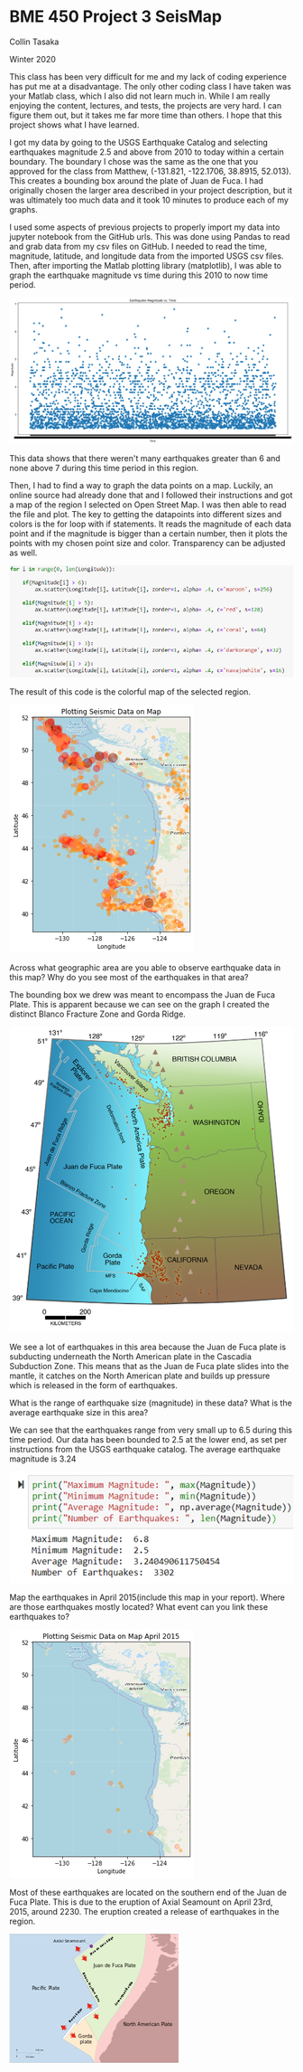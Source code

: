 # BME 450 Project 3 SeisMap
Collin Tasaka

Winter 2020

This class has been very difficult for me and my lack of coding experience has put me at a disadvantage. The only other coding class I have taken was your Matlab class, which I also did not learn much in. While I am really enjoying the content, lectures, and tests, the projects are very hard. I can figure them out, but it takes me far more time than others. I hope that this project shows what I have learned.

I got my data by going to the USGS Earthquake Catalog and selecting earthquakes magnitude 2.5 and above from 2010 to today within a certain boundary. The boundary I chose was the same as the one that you approved for the class from Matthew, (-131.821, -122.1706, 38.8915, 52.013). This creates a bounding box around the plate of Juan de Fuca. I had originally chosen the larger area described in your project description, but it was ultimately too much data and it took 10 minutes to produce each of my graphs.

I used some aspects of previous projects to properly import my data into jupyter notebook from the GitHub urls. This was done using Pandas to read and grab data from my csv files on GitHub. I needed to read the time, magnitude, latitude, and longitude data from the imported USGS csv files. Then, after importing the Matlab plotting library (matplotlib), I was able to graph the earthquake magnitude vs time during this 2010 to now time period.

![Magnitude vs Time](https://github.com/collintheshots/BME-450-Project-3/blob/master/magvstime.png?raw=true)

This data shows that there weren't many earthquakes greater than 6 and none above 7 during this time period in this region.

Then, I had to find a way to graph the data points on a map. Luckily, an online source had already done that and I followed their instructions and got a map of the region I selected on Open Street Map. I was then able to read the file and plot. The key to getting the datapoints into different sizes and colors is the for loop with if statements. It reads the magnitude of each data point and if the magnitude is bigger than a certain number, then it plots the points with my chosen point size and color. Transparency can be adjusted as well.

![forifelse](https://github.com/collintheshots/BME-450-Project-3/blob/master/forifelse.png?raw=true)

The result of this code is the colorful map of the selected region. 

![Plotting SeisMap](https://github.com/collintheshots/BME-450-Project-3/blob/master/Seismic%20Plot.png?raw=true)

Across what geographic area are you able to observe earthquake data in this map? Why do you see most of the earthquakes in that area? 

The bounding box we drew was meant to encompass the Juan de Fuca Plate. This is apparent because we can see on the graph I created the distinct Blanco Fracture Zone and Gorda Ridge.

![Juan de Fuca](https://github.com/collintheshots/BME-450-Project-3/blob/master/Page_092_Figure_1-1.jpg?raw=true)

We see a lot of earthquakes in this area because the Juan de Fuca plate is subducting underneath the North American plate in the Cascadia Subduction Zone. This means that as the Juan de Fuca plate slides into the mantle, it catches on the North American plate and builds up pressure which is released in the form of earthquakes.

What is the range of earthquake size (magnitude) in these data? What is the average earthquake size in this area?

We can see that the earthquakes range from very small up to 6.5 during this time period. Our data has been bounded to 2.5 at the lower end, as set per instructions from the USGS earthquake catalog. The average earthquake magnitude is 3.24

![maxminmean](https://github.com/collintheshots/BME-450-Project-3/blob/master/magnitudeearth.png?raw=true)

Map the earthquakes in April 2015(include this map in your report). Where are those earthquakes mostly located? What event can you link these earthquakes to? 

![SeisMap April 2015](https://github.com/collintheshots/BME-450-Project-3/blob/master/apr2015quakes.png?raw=true)

Most of these earthquakes are located on the southern end of the Juan de Fuca Plate. This is due to the eruption of Axial Seamount on April 23rd, 2015, around 2230. The eruption created a release of earthquakes in the region.

![Axial Seamount](https://github.com/collintheshots/BME-450-Project-3/blob/master/300px-WestcoastSeaplates.svg.png?raw=true)


